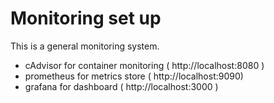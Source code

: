 # Monitoring set up

This is a general monitoring system.

 * cAdvisor for container monitoring ( http://localhost:8080 )
 * prometheus for metrics store ( http://localhost:9090)
 * grafana for dashboard ( http://localhost:3000 )